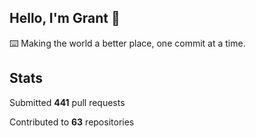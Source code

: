 ## Hello, I'm Grant 👋

⌨️  Making the world a better place, one commit at a time.


## Stats

Submitted **441** pull requests

Contributed to **63** repositories
